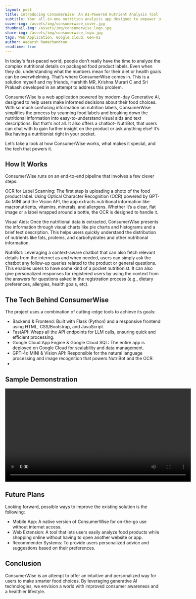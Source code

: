 ```yaml
---
layout: post
title: Introducing ConsumerWise: An AI-Powered Nutrient Analysis Tool
subtitle: Your all-in-one nutrition analysis app designed to empower informed decisions about your diet.
cover-img: /assets/img/consumerwise_cover.jpg
thumbnail-img: /assets/img/consumerwise_logo.jpg
share-img: /assets/img/consumerwise_logo.jpg
tags: Web Application, Google Cloud, Gen-AI
author: Aadarsh Ramachandran
readtime: true
---
```


In today's fast-paced world, people don’t really have the time to analyze the complex nutritional details on packaged food product labels. Even when they do, understanding what the numbers mean for their diet or health goals can be overwhelming. That’s where ConsumerWise comes in. This is a solution myself and my friends, Harshith MR, Krishna Murari C and Sri Prakash developed in an attempt to address this problem.

ConsumerWise is a web application powered by modern-day Generative AI, designed to help users make informed decisions about their food choices. With so much confusing information on nutrition labels, ConsumerWise simplifies the process by scanning food labels and breaking down the nutritional information into easy-to-understand visual aids and text descriptions. But that's not all. It also offers a chatbot- NutriBot, that users can chat with to gain further insight on the product or ask anything else! It’s like having a nutritionist right in your pocket.

Let’s take a look at how ConsumerWise works, what makes it special, and the tech that powers it.

## How It Works
ConsumerWise runs on an end-to-end pipeline that involves a few clever steps:

OCR for Label Scanning: The first step is uploading a photo of the food product label. Using Optical Character Recognition (OCR) powered by GPT-4o MINI and the Vision API, the app extracts nutritional information like macronutrients, vitamins, minerals, and allergens. Whether it’s a clear, flat image or a label wrapped around a bottle, the OCR is designed to handle it.

Visual Aids: Once the nutritional data is extracted, ConsumerWise presents the information through visual charts like pie charts and histograms and a brief text description. This helps users quickly understand the distribution of nutrients like fats, proteins, and carbohydrates and other nutritional information.

NutriBot: Leveraging a context-aware chatbot that can also fetch relevant details from the internet as and when needed, users can simply ask the chatbot any follow-up queries related to the product or general questions. This enables users to have some kind of a pocket nutritionist. It can also give personalized responses for registered users by using the context from the answers for questions asked in the registration process (e.g., dietary preferences, allergies, health goals, etc).


## The Tech Behind ConsumerWise
The project uses a combination of cutting-edge tools to achieve its goals:

- Backend & Frontend: Built with Flask (Python) and a responsive frontend using HTML, CSS/Bootstrap, and JavaScript.
- FastAPI: Wraps all the API endpoints for LLM calls, ensuring quick and efficient processing.
- Google Cloud App Engine & Google Cloud SQL: The entire app is deployed on Google Cloud for scalability and data management.
- GPT-4o MINI & Vision API: Responsible for the natural language processing and image recognition that powers NutriBot and the OCR.
- 

## Sample Demonstration
<video width="600" controls>
  <source src="path_to_your_video.mp4" type="video/mp4">
  Your browser does not support the video tag.
</video>

## Future Plans

Looking forward, possible ways to improve the existing solution is the following:

- Mobile App: A native version of ConsumerWise for on-the-go use without internet access.
- Web Extension: A tool that lets users easily analyze food products while shopping online without having to open another website or app.
- Recommender Systems: To provide users personalized advice and suggestions based on their preferences.

## Conclusion

ConsumerWise is an attempt to offer an intuitive and personalized way for users to make smarter food choices. By leveraging generative AI technologies, we envision a world with improved consumer awareness and a healthier lifestyle.
